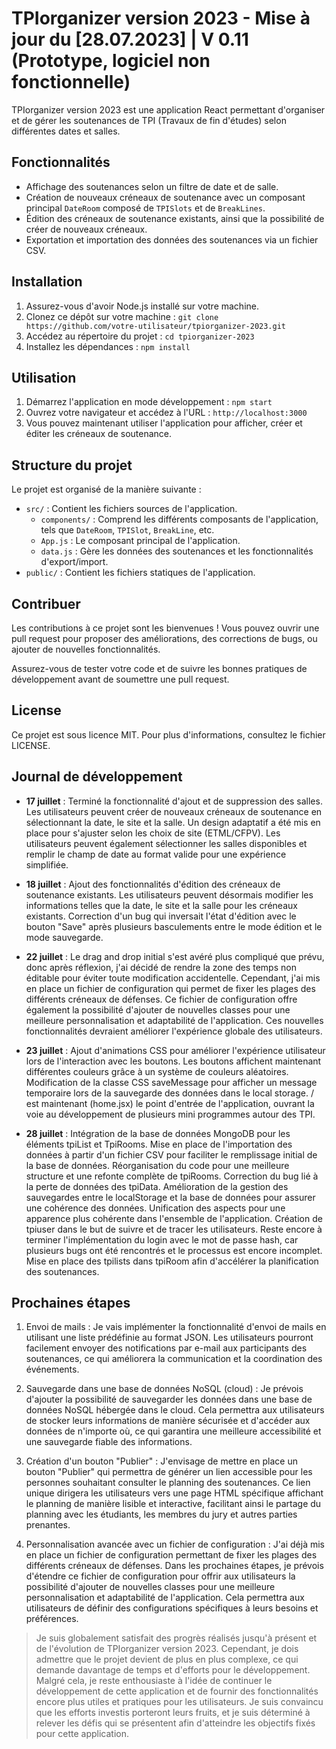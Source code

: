 # TPIorganizer version 2023 - Mise à jour du [28.07.2023] | V 0.11 (Prototype, logiciel non fonctionnelle)

TPIorganizer version 2023 est une application React permettant d'organiser et de gérer les soutenances de TPI (Travaux de fin d'études) selon différentes dates et salles.

## Fonctionnalités

- Affichage des soutenances selon un filtre de date et de salle.
- Création de nouveaux créneaux de soutenance avec un composant principal `DateRoom` composé de `TPISlots` et de `BreakLines`.
- Édition des créneaux de soutenance existants, ainsi que la possibilité de créer de nouveaux créneaux.
- Exportation et importation des données des soutenances via un fichier CSV.

## Installation

1. Assurez-vous d'avoir Node.js installé sur votre machine.
2. Clonez ce dépôt sur votre machine : `git clone https://github.com/votre-utilisateur/tpiorganizer-2023.git`
3. Accédez au répertoire du projet : `cd tpiorganizer-2023`
4. Installez les dépendances : `npm install`

## Utilisation

1. Démarrez l'application en mode développement : `npm start`
2. Ouvrez votre navigateur et accédez à l'URL : `http://localhost:3000`
3. Vous pouvez maintenant utiliser l'application pour afficher, créer et éditer les créneaux de soutenance.

## Structure du projet

Le projet est organisé de la manière suivante :

- `src/` : Contient les fichiers sources de l'application.
  - `components/` : Comprend les différents composants de l'application, tels que `DateRoom`, `TPISlot`, `BreakLine`, etc.
  - `App.js` : Le composant principal de l'application.
  - `data.js` : Gère les données des soutenances et les fonctionnalités d'export/import.
- `public/` : Contient les fichiers statiques de l'application.

## Contribuer

Les contributions à ce projet sont les bienvenues ! Vous pouvez ouvrir une pull request pour proposer des améliorations, des corrections de bugs, ou ajouter de nouvelles fonctionnalités.

Assurez-vous de tester votre code et de suivre les bonnes pratiques de développement avant de soumettre une pull request.

## License

Ce projet est sous licence MIT. Pour plus d'informations, consultez le fichier LICENSE.

## Journal de développement

- **17 juillet** : Terminé la fonctionnalité d'ajout et de suppression des salles. Les utilisateurs peuvent créer de nouveaux créneaux de soutenance en sélectionnant la date, le site et la salle. Un design adaptatif a été mis en place pour s'ajuster selon les choix de site (ETML/CFPV). Les utilisateurs peuvent également sélectionner les salles disponibles et remplir le champ de date au format valide pour une expérience simplifiée.

- **18 juillet** : Ajout des fonctionnalités d'édition des créneaux de soutenance existants. Les utilisateurs peuvent désormais modifier les informations telles que la date, le site et la salle pour les créneaux existants. Correction d'un bug qui inversait l'état d'édition avec le bouton "Save" après plusieurs basculements entre le mode édition et le mode sauvegarde.

- **22 juillet** : Le drag and drop initial s'est avéré plus compliqué que prévu, donc après réflexion, j'ai décidé de rendre la zone des temps non éditable pour éviter toute modification accidentelle. Cependant, j'ai mis en place un fichier de configuration qui permet de fixer les plages des différents créneaux de défenses. Ce fichier de configuration offre également la possibilité d'ajouter de nouvelles classes pour une meilleure personnalisation et adaptabilité de l'application. Ces nouvelles fonctionnalités devraient améliorer l'expérience globale des utilisateurs.

- **23 juillet** : Ajout d'animations CSS pour améliorer l'expérience utilisateur lors de l'interaction avec les boutons. Les boutons affichent maintenant différentes couleurs grâce à un système de couleurs aléatoires. Modification de la classe CSS saveMessage pour afficher un message temporaire lors de la sauvegarde des données dans le local storage. / est maintenant (home.jsx) le point d'entrée de l'application, ouvrant la voie au développement de plusieurs mini programmes autour des TPI.

- **28 juillet** : Intégration de la base de données MongoDB pour les éléments tpiList et TpiRooms. Mise en place de l'importation des données à partir d'un fichier CSV pour faciliter le remplissage initial de la base de données. Réorganisation du code pour une meilleure structure et une refonte complète de tpiRooms. Correction du bug lié à la perte de données des tpiData. Amélioration de la gestion des sauvegardes entre le localStorage et la base de données pour assurer une cohérence des données. Unification des aspects pour une apparence plus cohérente dans l'ensemble de l'application. Création de tpiuser dans le but de suivre et de tracer les utilisateurs. Reste encore à terminer l'implémentation du login avec le mot de passe hash, car plusieurs bugs ont été rencontrés et le processus est encore incomplet. Mise en place des tpilists dans tpiRoom afin d'accélérer la planification des soutenances.


## Prochaines étapes

1. Envoi de mails : Je vais implémenter la fonctionnalité d'envoi de mails en utilisant une liste prédéfinie au format JSON. Les utilisateurs pourront facilement envoyer des notifications par e-mail aux participants des soutenances, ce qui améliorera la communication et la coordination des événements.

2. Sauvegarde dans une base de données NoSQL (cloud) : Je prévois d'ajouter la possibilité de sauvegarder les données dans une base de données NoSQL hébergée dans le cloud. Cela permettra aux utilisateurs de stocker leurs informations de manière sécurisée et d'accéder aux données de n'importe où, ce qui garantira une meilleure accessibilité et une sauvegarde fiable des informations.

3. Création d'un bouton "Publier" : J'envisage de mettre en place un bouton "Publier" qui permettra de générer un lien accessible pour les personnes souhaitant consulter le planning des soutenances. Ce lien unique dirigera les utilisateurs vers une page HTML spécifique affichant le planning de manière lisible et interactive, facilitant ainsi le partage du planning avec les étudiants, les membres du jury et autres parties prenantes.

4. Personnalisation avancée avec un fichier de configuration : J'ai déjà mis en place un fichier de configuration permettant de fixer les plages des différents créneaux de défenses. Dans les prochaines étapes, je prévois d'étendre ce fichier de configuration pour offrir aux utilisateurs la possibilité d'ajouter de nouvelles classes pour une meilleure personnalisation et adaptabilité de l'application. Cela permettra aux utilisateurs de définir des configurations spécifiques à leurs besoins et préférences.

>Je suis globalement satisfait des progrès réalisés jusqu'à présent et de l'évolution de TPIorganizer version 2023. Cependant, je dois admettre que le projet devient de plus en plus complexe, ce qui demande davantage de temps et d'efforts pour le développement. Malgré cela, je reste enthousiaste à l'idée de continuer le développement de cette application et de fournir des fonctionnalités encore plus utiles et pratiques pour les utilisateurs. Je suis convaincu que les efforts investis porteront leurs fruits, et je suis déterminé à relever les défis qui se présentent afin d'atteindre les objectifs fixés pour cette application.
